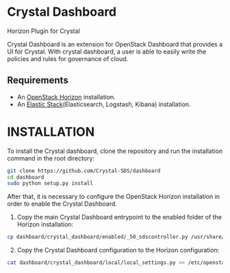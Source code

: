#  Crystal Dashboard

Horizon Plugin for Crystal

Crystal Dashboard is an extension for OpenStack Dashboard that provides a UI
for Crystal. With crystal dashboard, a user is able to easily write the
policies and rules for governance of cloud.

## Requirements

* An [OpenStack Horizon](https://github.com/openstack/horizon) installation.
* An [Elastic Stack](https://www.elastic.co/)(Elasticsearch, Logstash, Kibana) installation.

# INSTALLATION

To install the Crystal dashboard, clone the repository and run the installation command in the root directory:
```sh
git clone https://github.com/Crystal-SDS/dashboard
cd dashboard
sudo python setup.py install
```

After that, it is necessary to configure the OpenStack Horizon installation in order to enable the Crystal Dashboard.
1. Copy the main Crystal Dashboard entrypoint to the enabled folder of the Horizon installation:

```sh
cp dashboard/crystal_dashboard/enabled/_50_sdscontroller.py /usr/share/openstack-dashboard/openstack_dashboard/enabled/
```
2. Copy the Crystal Dashboard configuration to the Horizon configuration:
```sh
cat dashboard/crystal_dashboard/local/local_settings.py >> /etc/openstack-dashboard/local_settings.py
```